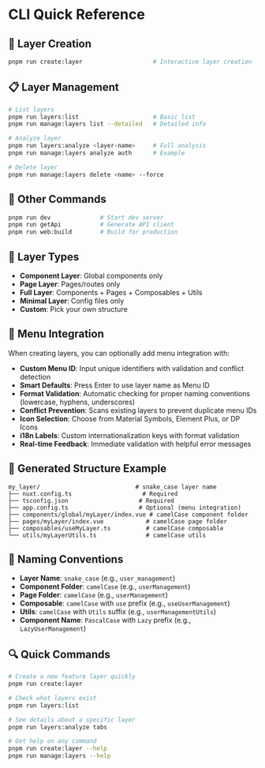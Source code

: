 # CLI Quick Reference

## 🚀 Layer Creation
```bash
pnpm run create:layer                    # Interactive layer creation
```

## 📋 Layer Management
```bash
# List layers
pnpm run layers:list                     # Basic list
pnpm run manage:layers list --detailed   # Detailed info

# Analyze layer  
pnpm run layers:analyze <layer-name>     # Full analysis
pnpm run manage:layers analyze auth      # Example

# Delete layer
pnpm run manage:layers delete <name> --force
```

## 🔧 Other Commands
```bash
pnpm run dev              # Start dev server
pnpm run getApi           # Generate API client
pnpm run web:build        # Build for production
```

## 📁 Layer Types
- **Component Layer**: Global components only
- **Page Layer**: Pages/routes only  
- **Full Layer**: Components + Pages + Composables + Utils
- **Minimal Layer**: Config files only
- **Custom**: Pick your own structure

## 🎯 Menu Integration
When creating layers, you can optionally add menu integration with:
- **Custom Menu ID**: Input unique identifiers with validation and conflict detection
- **Smart Defaults**: Press Enter to use layer name as Menu ID
- **Format Validation**: Automatic checking for proper naming conventions (lowercase, hyphens, underscores)
- **Conflict Prevention**: Scans existing layers to prevent duplicate menu IDs
- **Icon Selection**: Choose from Material Symbols, Element Plus, or DP Icons
- **i18n Labels**: Custom internationalization keys with format validation
- **Real-time Feedback**: Immediate validation with helpful error messages

## 📂 Generated Structure Example
```
my_layer/                           # snake_case layer name
├── nuxt.config.ts                    # Required
├── tsconfig.json                    # Required  
├── app.config.ts                    # Optional (menu integration)
├── components/global/myLayer/index.vue # camelCase component folder
├── pages/myLayer/index.vue            # camelCase page folder
├── composables/useMyLayer.ts          # camelCase composable
└── utils/myLayerUtils.ts              # camelCase utils
```

## 📝 Naming Conventions
- **Layer Name**: `snake_case` (e.g., `user_management`)
- **Component Folder**: `camelCase` (e.g., `userManagement`)
- **Page Folder**: `camelCase` (e.g., `userManagement`)
- **Composable**: `camelCase` with `use` prefix (e.g., `useUserManagement`)
- **Utils**: `camelCase` with `Utils` suffix (e.g., `userManagementUtils`)
- **Component Name**: `PascalCase` with `Lazy` prefix (e.g., `LazyUserManagement`)

## 🔍 Quick Commands
```bash
# Create a new feature layer quickly
pnpm run create:layer

# Check what layers exist  
pnpm run layers:list

# See details about a specific layer
pnpm run layers:analyze tabs

# Get help on any command
pnpm run create:layer --help
pnpm run manage:layers --help
```